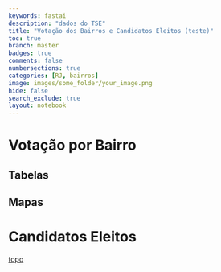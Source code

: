```yaml
---
keywords: fastai
description: "dados do TSE"
title: "Votação dos Bairros e Candidatos Eleitos (teste)"
toc: true
branch: master
badges: true
comments: false
numbersections: true
categories: [RJ, bairros]
image: images/some_folder/your_image.png
hide: false
search_exclude: true
layout: notebook
---
```


<div class="container" id="notebook-container">
    <div class="cell border-box-sizing text_cell rendered">
        <div class="inner_cell">
            <div class="text_cell_render border-box-sizing rendered_html">
                <h1 id="Votação-por-Bairro">Votação por Bairro
                    <a class="anchor-link" href="#Votação-por-Bairro"> </a>
                </h1>
                <h2 id="Tabelas">Tabelas
                    <a class="anchor-link" href="#Tabelas"> </a>
                </h2>
                <h2 id="Mapas">Mapas
                    <a class="anchor-link" href="#Mapas"> </a>
                </h2>
            </div>
        </div>
    </div>
</div>

<div class="container" id="notebook-container">
    <div class="cell border-box-sizing text_cell rendered">
        <div class="inner_cell">
            <div class="text_cell_render border-box-sizing rendered_html">
                <h1 id="Candidatos-Eleitos">Candidatos Eleitos
                    <a class="anchor-link" href="#Candidatos-Eleitos"> </a>
                </h1>
            </div>
        </div>
    </div>
    <div class="cell border-box-sizing text_cell rendered">
        <div class="inner_cell">
            <div class="text_cell_render border-box-sizing rendered_html">
                <p><a href="#">topo</a></p>
            </div>
        </div>
    </div>
</div>